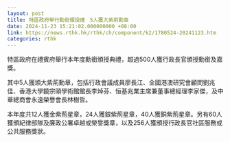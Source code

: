 ```yaml
---
layout: post
title: 特區政府舉行勳銜頒授禮　5人獲大紫荊勳章
date: 2024-11-23 15:21:02.000000000 +08:00
link: https://news.rthk.hk/rthk/ch/component/k2/1780524-20241123.htm
categories: rthk
---
```


特區政府在禮賓府舉行本年度勳銜頒授典禮，超過500人獲行政長官頒授勳銜及嘉獎。

其中5人獲頒大紫荊勳章，包括行政會議成員廖長江、全國港澳研究會顧問劉兆佳、香港大學饒宗頤學術館館長李焯芬、恒基兆業主席兼董事總經理李家傑，及中華總商會永遠榮譽會長林樹哲。

本年度共12人獲金紫荊星章，24人獲銀紫荊星章，40人獲銅紫荊星章。另有60人獲頒紀律部隊及廉政公署卓越或榮譽獎章，以及256人獲頒授行政長官社區服務或公共服務獎狀。
